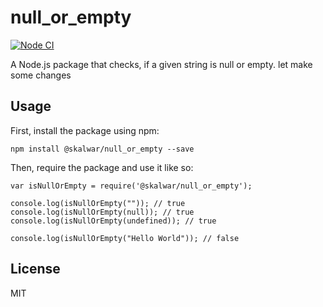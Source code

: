 # null_or_empty
[![Node CI](https://github.com/Duyen-codes/null_or_empty/actions/workflows/main.yml/badge.svg)](https://github.com/Duyen-codes/null_or_empty/actions/workflows/main.yml)

A Node.js package that checks, if a given string is null or empty.
let make some changes

## Usage

First, install the package using npm:

    npm install @skalwar/null_or_empty --save

Then, require the package and use it like so:

    var isNullOrEmpty = require('@skalwar/null_or_empty');

    console.log(isNullOrEmpty("")); // true
    console.log(isNullOrEmpty(null)); // true
    console.log(isNullOrEmpty(undefined)); // true

    console.log(isNullOrEmpty("Hello World")); // false

## License

MIT
